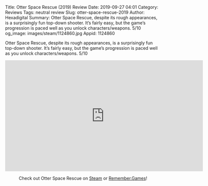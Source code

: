 Title: Otter Space Rescue (2019) Review
Date: 2019-09-27 04:01
Category: Reviews
Tags: neutral review
Slug: otter-space-rescue-2019
Author: Hexadigital
Summary: Otter Space Rescue, despite its rough appearances, is a surprisingly fun top-down shooter. It’s fairly easy, but the game’s progression is paced well as you unlock characters/weapons. 5/10
og_image: images/steam/1124860.jpg
Appid: 1124860

Otter Space Rescue, despite its rough appearances, is a surprisingly fun top-down shooter. It’s fairly easy, but the game’s progression is paced well as you unlock characters/weapons. 5/10

<center><iframe src="https://www.youtube.com/embed/lBRkGLblPFE?feature=oembed" allow="accelerometer; autoplay; encrypted-media; gyroscope; picture-in-picture" width="640" height="360" frameborder="0"></iframe>

Check out Otter Space Rescue on [Steam](https://store.steampowered.com/app/1124860/?curator_clanid=34633900) or [Remember.Games](https://remember.games/game/2604/)!</center>
